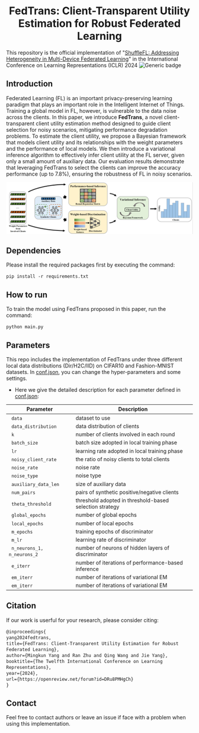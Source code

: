 <h1 align="center"> FedTrans: Client-Transparent Utility Estimation for Robust Federated Learning</h1>


This repository is the official implementation of "[ShuffleFL: Addressing Heterogeneity in Multi-Device Federated Learning](https://openreview.net/pdf?id=DRu8PMHgCh)"
in the International Conference on Learning Representations (ICLR) 2024 
![Generic badge](https://img.shields.io/badge/code-official-green.svg)


## Introduction
Federated Learning (FL) is an important privacy-preserving learning paradigm that plays an important role in the Intelligent Internet of Things. 
Training a global model in FL, however, is vulnerable to the data noise across the clients. In this paper, we introduce **FedTrans**, a novel 
client-transparent client utility estimation method designed to guide client selection for noisy scenarios, mitigating performance degradation 
problems. To estimate the client utility, we propose a Bayesian framework that models client utility and its relationships with the weight 
parameters and the performance of local models. We then introduce a variational inference algorithm to effectively infer client utility at the 
FL server, given only a small amount of auxiliary data. Our evaluation results demonstrate that leveraging FedTrans to select the clients can 
improve the accuracy performance (up to 7.8%), ensuring the robustness of FL in noisy scenarios.

![overview](./overview.png)


## Dependencies
Please install the required packages first by executing the command:
```
pip install -r requirements.txt
```

## How to run

To train the model using FedTrans proposed in this paper, run the command:
```
python main.py
```

## Parameters
This repo includes the implementation of FedTrans under three different local data distributions (Dir/H2C/IID) on CIFAR10 and Fashion-MNIST datasets. 
In [conf.json](./conf.json), you can change the hyper-parameters and some settings. 

* Here we give the detailed 
description for each parameter defined in [conf.json](./utils/conf.json):

| Parameter                   | Description                                             |
|-----------------------------|---------------------------------------------------------|
| ` data`                     | dataset to use                                          |
| ` data_distribution`        | data distribution of clients                            |
| ` k`                        | number of clients involved in each round                |
| ` batch_size`               | batch size adopted in local training phase              |
| ` lr`                       | learning rate adopted in local training phase           |
| ` noisy_client_rate`        | the ratio of noisy clients to total clients             |
| ` noise_rate`               | noise rate                                              |
| ` noise_type`               | noise type                                              |
| ` auxiliary_data_len`       | size of auxiliary data                                  |
| ` num_pairs`                | pairs of synthetic positive/negative clients            |
| ` theta_threshold`          | threshold adopted in threshold-based selection strategy |
| ` global_epochs`            | number of global epochs                                 |
| ` local_epochs`             | number of local epochs                                  |
| ` m_epochs`                 | training epochs of discriminator                        |
| ` m_lr`                     | learning rate of discriminator                          |
| ` n_neurons_1, n_neurons_2` | number of neurons of hidden layers of discriminator     |
| ` e_iterr`                  | number of iterations of performance-based inference     |
| ` em_iterr`                 | number of iterations of variational EM                  |
| ` em_iterr`                 | number of iterations of variational EM                  |


## Citation

If our work is userful for your research, please consider citing:

```
@inproceedings{
yang2024fedtrans,
title={FedTrans: Client-Transparent Utility Estimation for Robust Federated Learning},
author={Mingkun Yang and Ran Zhu and Qing Wang and Jie Yang},
booktitle={The Twelfth International Conference on Learning Representations},
year={2024},
url={https://openreview.net/forum?id=DRu8PMHgCh}
}
```

## Contact
Feel free to contact authors or leave an issue if face with a problem when using this implementation.

